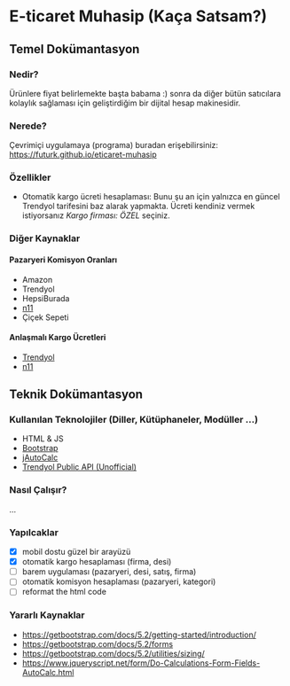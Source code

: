 # E-ticaret Muhasip (Kaça Satsam?)

## Temel Dokümantasyon

### Nedir?

Ürünlere fiyat belirlemekte başta babama :) sonra da diğer bütün satıcılara kolaylık sağlaması için geliştirdiğim bir dijital hesap makinesidir.

### Nerede?

Çevrimiçi uygulamaya (programa) buradan erişebilirsiniz: <https://futurk.github.io/eticaret-muhasip>

### Özellikler

- Otomatik kargo ücreti hesaplaması: Bunu şu an için yalnızca en güncel Trendyol tarifesini baz alarak yapmakta. Ücreti kendiniz vermek istiyorsanız _Kargo firması: ÖZEL_ seçiniz.

### Diğer Kaynaklar

#### Pazaryeri Komisyon Oranları

- Amazon
- Trendyol
- HepsiBurada
- [n11](https://magazadestek.n11.com/s/komisyon-oranlari)
- Çiçek Sepeti

#### Anlaşmalı Kargo Ücretleri

- [Trendyol](https://tymp.mncdn.com/prod/documents/engagement/kargo/guncel_kargo_fiyatlari.pdf)
- [n11](https://www.n11.com/kampanyalar/ozel-kargo-kampanyasi)

## Teknik Dokümantasyon

### Kullanılan Teknolojiler (Diller, Kütüphaneler, Modüller ...)

- HTML & JS
- [Bootstrap](https://getbootstrap.com)
- [jAutoCalc](https://github.com/c17r/jAutoCalc)
- [Trendyol Public API (Unofficial)](https://github.com/frknltrk/trendyol_public_api)

### Nasıl Çalışır?

...

### Yapılcaklar

- [x] mobil dostu güzel bir arayüzü
- [x] otomatik kargo hesaplaması (firma, desi)
- [ ] barem uygulaması (pazaryeri, desi, satış, firma)
- [ ] otomatik komisyon hesaplaması (pazaryeri, kategori)
- [ ] reformat the html code

### Yararlı Kaynaklar

- <https://getbootstrap.com/docs/5.2/getting-started/introduction/>
- <https://getbootstrap.com/docs/5.2/forms>
- <https://getbootstrap.com/docs/5.2/utilities/sizing/>
- <https://www.jqueryscript.net/form/Do-Calculations-Form-Fields-AutoCalc.html>
